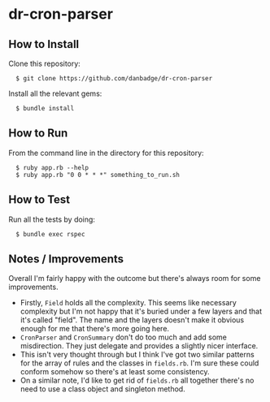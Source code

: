 # dr-cron-parser

How to Install
-----
Clone this repository:
````
  $ git clone https://github.com/danbadge/dr-cron-parser
````
Install all the relevant gems:
````
  $ bundle install
````

How to Run
-----
From the command line in the directory for this repository:
````
  $ ruby app.rb --help
  $ ruby app.rb "0 0 * * *" something_to_run.sh
````

How to Test
-----
Run all the tests by doing:
````
  $ bundle exec rspec
````

Notes / Improvements
-----
Overall I'm fairly happy with the outcome but there's always room for some improvements.

* Firstly, `Field` holds all the complexity. This seems like necessary complexity but I'm not happy that it's buried under a few layers and that it's called "field". The name and the layers doesn't make it obvious enough for me that there's more going here.
* `CronParser` and `CronSummary` don't do too much and add some misdirection. They just delegate and provides a slightly nicer interface.
* This isn't very thought through but I think I've got two similar patterns for the array of rules and the classes in `fields.rb`. I'm sure these could conform somehow so there's at least some consistency.
* On a similar note, I'd like to get rid of `fields.rb` all together there's no need to use a class object and singleton method. 
